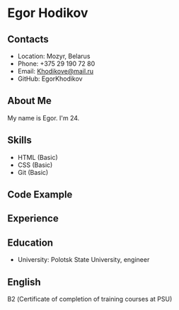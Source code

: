 # Egor Hodikov
## Contacts
* Location: Mozyr, Belarus
* Phone: +375 29 190 72 80
* Email: Khodikove@mail.ru
* GitHub: EgorKhodikov
## About Me
My name is Egor. I'm 24.
## Skills
* HTML (Basic)
* CSS (Basic)
* Git (Basic)
## Code Example

## Experience

## Education
* University: Polotsk State University, engineer
## English
B2 (Сertificate of completion of training courses at PSU)